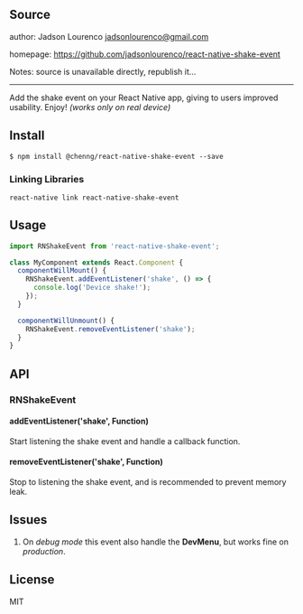 ## Source

author: Jadson Lourenco <jadsonlourenco@gmail.com>

homepage: <https://github.com/jadsonlourenco/react-native-shake-event>

Notes: source is unavailable directly, republish it...

---

Add the shake event on your React Native app, giving to users improved usability. Enjoy!
*(works only on real device)*

## Install

```shell
$ npm install @chenng/react-native-shake-event --save
```

### Linking Libraries

`react-native link react-native-shake-event`

## Usage

```js
import RNShakeEvent from 'react-native-shake-event';

class MyComponent extends React.Component {
  componentWillMount() {
    RNShakeEvent.addEventListener('shake', () => {
      console.log('Device shake!');
    });
  }

  componentWillUnmount() {
    RNShakeEvent.removeEventListener('shake');
  }
}
```

## API

### RNShakeEvent

#### addEventListener('shake', Function)

Start listening the shake event and handle a callback function.

#### removeEventListener('shake', Function)

Stop to listening the shake event, and is recommended to prevent memory leak.

## Issues

1. On *debug mode* this event also handle the **DevMenu**, but works fine on *production*.

## License

MIT
